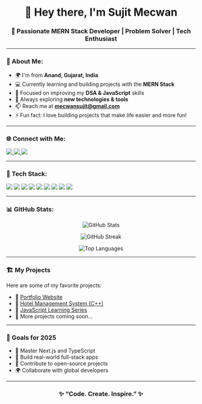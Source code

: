 <h1 align="center">👋 Hey there, I'm Sujit Mecwan</h1>

<h3 align="center">🚀 Passionate MERN Stack Developer | Problem Solver | Tech Enthusiast</h3>

---

### 💫 About Me:
- 🌍 I'm from **Anand, Gujarat, India**  
- 💻 Currently learning and building projects with the **MERN Stack**  
- 🎯 Focused on improving my **DSA & JavaScript** skills  
- 🌱 Always exploring **new technologies & tools**  
- 📫 Reach me at **[mecwansujit@gmail.com](mailto:mecwansujit@gmail.com)**  
- ⚡ Fun fact: I love building projects that make life easier and more fun!

---

### 🌐 Connect with Me:
<p align="left">
<a href="https://portfolio.sujitmecwan.com/" target="_blank">
  <img src="https://img.shields.io/badge/🌐 Portfolio-%230A66C2.svg?&style=for-the-badge&logo=google-chrome&logoColor=white" />
</a>
<a href="https://github.com/sujit1905" target="_blank">
  <img src="https://img.shields.io/badge/GitHub-%23181717.svg?&style=for-the-badge&logo=github&logoColor=white" />
</a>
<a href="https://www.linkedin.com/in/sujit-mecwan-609734245/" target="_blank">
  <img src="https://img.shields.io/badge/LinkedIn-%230A66C2.svg?&style=for-the-badge&logo=linkedin&logoColor=white" />
</a>
</p>

---

### 🧠 Tech Stack:
<p align="left">
  <img src="https://img.shields.io/badge/HTML5-E34F26?style=for-the-badge&logo=html5&logoColor=white"/>
  <img src="https://img.shields.io/badge/CSS3-1572B6?style=for-the-badge&logo=css3&logoColor=white"/>
  <img src="https://img.shields.io/badge/JavaScript-FFD700?style=for-the-badge&logo=javascript&logoColor=black"/>
  <img src="https://img.shields.io/badge/React-20232A?style=for-the-badge&logo=react&logoColor=61DAFB"/>
  <img src="https://img.shields.io/badge/Node.js-43853D?style=for-the-badge&logo=node.js&logoColor=white"/>
  <img src="https://img.shields.io/badge/Express.js-000000?style=for-the-badge&logo=express&logoColor=white"/>
  <img src="https://img.shields.io/badge/MongoDB-47A248?style=for-the-badge&logo=mongodb&logoColor=white"/>
  <img src="https://img.shields.io/badge/Git-F05032?style=for-the-badge&logo=git&logoColor=white"/>
  <img src="https://img.shields.io/badge/VsCode-0078d7?style=for-the-badge&logo=visual-studio-code&logoColor=white"/>
</p>

---

### 📊 GitHub Stats:
<p align="center">
  <img src="https://github-readme-stats.vercel.app/api?username=sujit1905&show_icons=true&theme=tokyonight" alt="GitHub Stats" />
</p>

<p align="center">
  <img src="https://github-readme-streak-stats.herokuapp.com/?user=sujit1905&theme=tokyonight" alt="GitHub Streak" />
</p>

<p align="center">
  <img src="https://github-readme-stats.vercel.app/api/top-langs/?username=sujit1905&layout=compact&theme=tokyonight" alt="Top Languages" />
</p>

---

### 🏗️ My Projects
Here are some of my favorite projects:
- 🔹 [Portfolio Website](https://portfolio.sujitmecwan.com/)
- 🔹 [Hotel Management System (C++)](#)
- 🔹 [JavaScript Learning Series](#)
- 🔹 More projects coming soon...

---

### 🎯 Goals for 2025
- 🚀 Master Next.js and TypeScript  
- 🧩 Build real-world full-stack apps  
- 💼 Contribute to open-source projects  
- 🌍 Collaborate with global developers  

---

<h3 align="center">✨ “Code. Create. Inspire.” ✨</h3>
